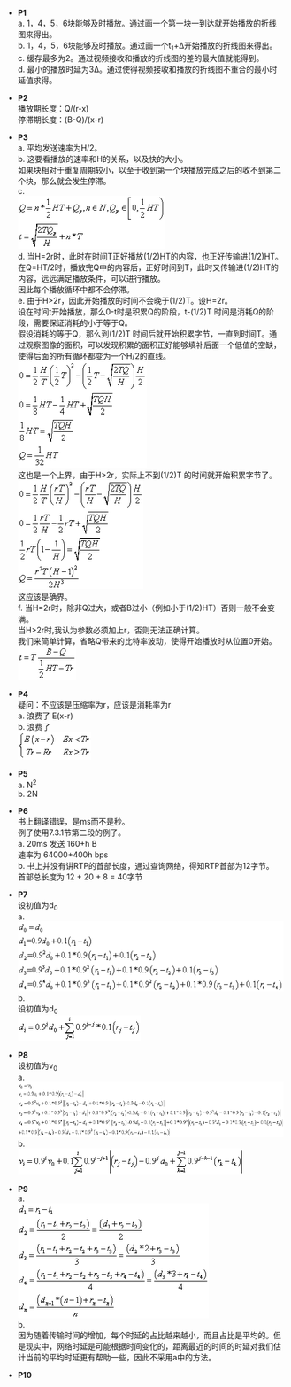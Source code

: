 * **P1**  
a. 1，4，5，6块能够及时播放。通过画一个第一块一到达就开始播放的折线图来得出。  
b. 1，4，5，6块能够及时播放。通过画一个t<sub>1</sub>+Δ开始播放的折线图来得出。  
c. 缓存最多为2。通过视频接收和播放的折线图的差的最大值就能得到。  
d. 最小的播放时延为3Δ。通过使得视频接收和播放的折线图不重合的最小时延值求得。

* **P2**  
播放期长度：Q/(r-x)  
停滞期长度：(B-Q)/(x-r)  

* **P3**  
a. 平均发送速率为H/2。  
b. 这要看播放的速率和H的关系，以及快的大小。  
如果块相对于重复周期较小，以至于收到第一个块播放完成之后的收不到第二个块，那么就会发生停滞。  
c.   
![Image text](PA-P3/pic1.gif)   
d. 当H=2r时，此时在时间T正好播放(1/2)HT的内容，也正好传输进(1/2)HT。  
在Q=HT/2时，播放完Q中的内容后，正好时间到T，此时又传输进(1/2)HT的内容，远远满足播放条件，可以进行播放。  
因此每个播放循环中都不会停滞。  
e. 由于H>2r，因此开始播放的时间不会晚于(1/2)T。设H=2r。  
设在时间t开始播放，那么0-t时是积累Q的阶段，t-(1/2)T 时间是消耗Q的阶段，需要保证消耗的小于等于Q。  
假设消耗的等于Q，那么到(1/2)T 时间后就开始积累字节，一直到时间T。通过观察图像的面积，可以发现积累的面积正好能够填补后面一个低值的空缺，使得后面的所有循环都变为一个H/2的直线。  
![Image text](PA-P3/pic2.gif)   
这也是一个上界，由于H>2r，实际上不到(1/2)T 的时间就开始积累字节了。  
![Image text](PA-P3/pic3.gif)   
这应该是确界。  
f.  当H=2r时，除非Q过大，或者B过小（例如小于(1/2)HT）否则一般不会变满。  
当H>2r时,我认为参数必须加上r，否则无法正确计算。  
我们来简单计算，省略Q带来的比特率波动，使得开始播放时从位置0开始。  
![Image text](PA-P3/pic4.gif)   

* **P4**  
疑问：不应该是压缩率为r，应该是消耗率为r  
a. 浪费了 E(x-r)  
b. 浪费了  
![Image text](PA-P4/pic1.gif)   

* **P5**  
a. N<sup>2</sup>  
b. 2N  

* **P6**  
书上翻译错误，是ms而不是秒。  
例子使用7.3.1节第二段的例子。  
a. 20ms 发送 160+h B  
速率为 64000+400h bps  
b. 书上并没有讲RTP的首部长度，通过查询网络，得知RTP首部为12字节。  
首部总长度为 12 + 20 + 8 = 40字节  

* **P7**  
设初值为d<sub>0</sub>  
a.  
![Image text](PA-P7/pic1.gif)   
b.  
设初值为d<sub>0</sub>  
![Image text](PA-P7/pic2.gif)   

* **P8**  
设初值为v<sub>0</sub>  
a.  
![Image text](PA-P8/pic1.gif)   
b.  
![Image text](PA-P8/pic2.gif)   

* **P9**  
a.  
![Image text](PA-P9/pic1.gif)  
b.  
因为随着传输时间的增加，每个时延的占比越来越小，而且占比是平均的。但是现实中，网络时延是可能根据时间变化的，距离最近的时间的时延对我们估计当前的平均时延更有帮助一些，因此不采用a中的方法。  

* **P10**  